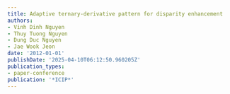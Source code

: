 ```yaml
---
title: Adaptive ternary-derivative pattern for disparity enhancement
authors:
- Vinh Dinh Nguyen
- Thuy Tuong Nguyen
- Dung Duc Nguyen
- Jae Wook Jeon
date: '2012-01-01'
publishDate: '2025-04-10T06:12:50.960205Z'
publication_types:
- paper-conference
publication: '*ICIP*'
---
```

